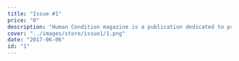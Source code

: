 ```yaml
---
title: "Issue #1"
price: "0"
description: "Human Condition magazine is a publication dedicated to providing a platform for emerging artists in the Greater Seattle Area."
cover: "../images/store/issue1/1.png"
date: "2017-06-06"
id: "1"
---
```

